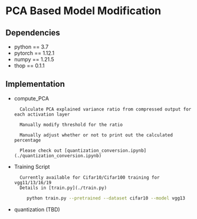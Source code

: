 # PCA Based Model Modification

## Dependencies

- python == 3.7
- pytorch == 1.12.1
- numpy == 1.21.5
- thop == 0.1.1

## Implementation

- compute_PCA

        Calculate PCA explained variance ratio from compressed output for each activation layer
        
        Manually modify threshold for the ratio
        
        Manually adjust whether or not to print out the calculated percentage
        
        Please check out [quantization_conversion.ipynb](./quantization_conversion.ipynb)

- Training Script
        
        Currently available for Cifar10/Cifar100 training for vgg11/13/16/19
        Details in [train.py](./train.py)
        
``` bash
        python train.py --pretrained --dataset cifar10 --model vgg13
```


- quantization (TBD)



